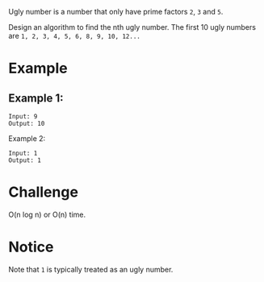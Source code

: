 Ugly number is a number that only have prime factors `2`, `3` and `5`.

Design an algorithm to find the nth ugly number. The first 10 ugly numbers are `1, 2, 3, 4, 5, 6, 8, 9, 10, 12...`

# Example
## Example 1:
```
Input: 9
Output: 10
```
Example 2:
```
Input: 1
Output: 1
```
# Challenge
O(n log n) or O(n) time.

# Notice
Note that `1` is typically treated as an ugly number.